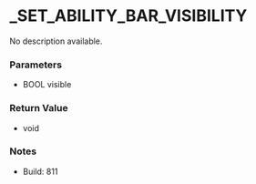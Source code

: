 # _SET_ABILITY_BAR_VISIBILITY

No description available.

### Parameters
* BOOL visible

### Return Value
* void

### Notes
* Build: 811

